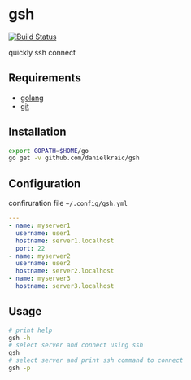 # gsh

[![Build Status](https://travis-ci.org/danielkraic/gsh.svg?branch=master)](https://travis-ci.org/danielkraic/gsh)

quickly ssh connect

## Requirements

* [golang](https://golang.org/doc/install)
* [git](https://git-scm.com/)

## Installation

```bash
export GOPATH=$HOME/go
go get -v github.com/danielkraic/gsh
```

## Configuration

confiruration file `~/.config/gsh.yml` 

```yaml
---
- name: myserver1
  username: user1
  hostname: server1.localhost
  port: 22
- name: myserver2
  username: user2
  hostname: server2.localhost
- name: myserver3
  hostname: server3.localhost
```

## Usage

```bash
# print help
gsh -h
# select server and connect using ssh
gsh
# select server and print ssh command to connect
gsh -p
```
